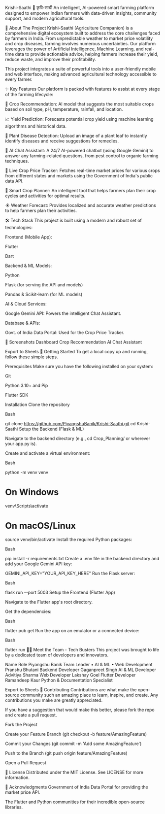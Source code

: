 Krishi-Saathi 🌱 कृषि-साथी
An intelligent, AI-powered smart farming platform designed to empower Indian farmers with data-driven insights, community support, and modern agricultural tools.

🌾 About The Project
Krishi-Saathi (Agriculture Companion) is a comprehensive digital ecosystem built to address the core challenges faced by farmers in India. From unpredictable weather to market price volatility and crop diseases, farming involves numerous uncertainties. Our platform leverages the power of Artificial Intelligence, Machine Learning, and real-time data to provide actionable advice, helping farmers increase their yield, reduce waste, and improve their profitability.

This project integrates a suite of powerful tools into a user-friendly mobile and web interface, making advanced agricultural technology accessible to every farmer.

✨ Key Features
Our platform is packed with features to assist at every stage of the farming lifecycle:

🌱 Crop Recommendation: AI model that suggests the most suitable crops based on soil type, pH, temperature, rainfall, and location.

📈 Yield Prediction: Forecasts potential crop yield using machine learning algorithms and historical data.

🦠 Plant Disease Detection: Upload an image of a plant leaf to instantly identify diseases and receive suggestions for remedies.

💬 AI Chat Assistant: A 24/7 AI-powered chatbot (using Google Gemini) to answer any farming-related questions, from pest control to organic farming techniques.

💸 Live Crop Price Tracker: Fetches real-time market prices for various crops from different states and markets using the Government of India's public data API.

📅 Smart Crop Planner: An intelligent tool that helps farmers plan their crop cycles and activities for optimal results.

☀️ Weather Forecast: Provides localized and accurate weather predictions to help farmers plan their activities.

🛠️ Tech Stack
This project is built using a modern and robust set of technologies:

Frontend (Mobile App):

Flutter

Dart

Backend & ML Models:

Python

Flask (for serving the API and models)

Pandas & Scikit-learn (for ML models)

AI & Cloud Services:

Google Gemini API: Powers the intelligent Chat Assistant.

Database & APIs:

Govt. of India Data Portal: Used for the Crop Price Tracker.

📸 Screenshots
Dashboard	Crop Recommendation	AI Chat Assistant

Export to Sheets
🚀 Getting Started
To get a local copy up and running, follow these simple steps.

Prerequisites
Make sure you have the following installed on your system:

Git

Python 3.10+ and Pip

Flutter SDK

Installation
Clone the repository

Bash

git clone https://github.com/PiyangshuBanik/Krishi-Saathi.git
cd Krishi-Saathi
Setup the Backend (Flask & ML)

Navigate to the backend directory (e.g., cd Crop_Planning/ or wherever your app.py is).

Create and activate a virtual environment:

Bash

python -m venv venv
# On Windows
venv\Scripts\activate
# On macOS/Linux
source venv/bin/activate
Install the required Python packages:

Bash

pip install -r requirements.txt
Create a .env file in the backend directory and add your Google Gemini API key:

GEMINI_API_KEY="YOUR_API_KEY_HERE"
Run the Flask server:

Bash

flask run --port 5003
Setup the Frontend (Flutter App)

Navigate to the Flutter app's root directory.

Get the dependencies:

Bash

flutter pub get
Run the app on an emulator or a connected device:

Bash

flutter run
👨‍💻 Meet the Team - Tech Busters
This project was brought to life by a dedicated team of developers and innovators.

Name	Role
Piyangshu Banik	Team Leader • AI & ML • Web Development
Pranshu Bhutani	Backend Developer
Gaganpreet Singh	AI & ML Developer
Advitiya Sharma	Web Developer
Lakshay Goel	Flutter Developer
Ramandeep Kaur	Python & Documentation Specialist

Export to Sheets
🤝 Contributing
Contributions are what make the open-source community such an amazing place to learn, inspire, and create. Any contributions you make are greatly appreciated.

If you have a suggestion that would make this better, please fork the repo and create a pull request.

Fork the Project

Create your Feature Branch (git checkout -b feature/AmazingFeature)

Commit your Changes (git commit -m 'Add some AmazingFeature')

Push to the Branch (git push origin feature/AmazingFeature)

Open a Pull Request

📄 License
Distributed under the MIT License. See LICENSE for more information.

🙏 Acknowledgments
Government of India Data Portal for providing the market price API.

The Flutter and Python communities for their incredible open-source libraries.
